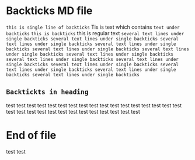 # Backticks MD file
`this is single line of backticks`
Tis is text which contains `text under backticks`
`this is backticks` this is regular text
`several text lines under single backticks several text lines under single backticks several text lines under single backticks several text lines under single backticks several text lines under single backticks several text lines under single backticks several text lines under single backticks several text lines under single backticks several text lines under single backticks several text lines under single backticks several text lines under single backticks several text lines under single backticks several text lines under single backticks`
## `Backtickts in heading`
test test test test test test test test test test test test test test
test test
test test test test test test test test
test test test test test test
# End of file
test
test